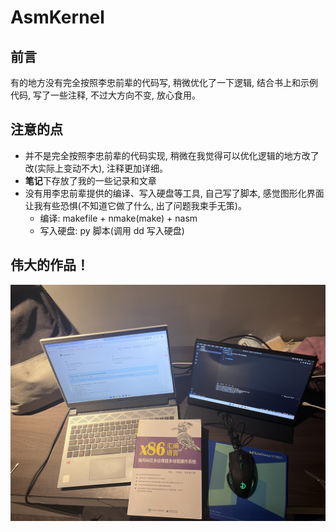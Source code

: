 # AsmKernel

## 前言
有的地方没有完全按照李忠前辈的代码写, 稍微优化了一下逻辑, 结合书上和示例代码, 写了一些注释, 不过大方向不变, 放心食用。

## 注意的点
- 并不是完全按照李忠前辈的代码实现, 稍微在我觉得可以优化逻辑的地方改了改(实际上变动不大), 注释更加详细。
- **笔记**下存放了我的一些记录和文章
- 没有用李忠前辈提供的编译、写入硬盘等工具, 自己写了脚本, 感觉图形化界面让我有些恐惧(不知道它做了什么, 出了问题我束手无策)。
    - 编译: makefile + nmake(make) + nasm
    - 写入硬盘: py 脚本(调用 dd 写入硬盘)

## 伟大的作品！
![alt text](image/begin.JPG)
